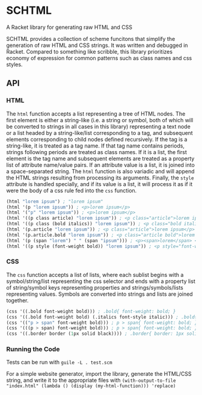 # SCHTML
A Racket library for generating raw HTML and CSS

SCHTML provides a collection of scheme funcitons that simplify the generation of raw HTML and CSS strings. It was written and debugged in Racket. Compared to something like scribble, this library prioritizes economy of expression for common patterns such as class names and css styles.

## API

### HTML

The `html` function accepts a list representing a tree of HTML nodes. The first element is either a string-like (i.e. a string or symbol, both of which will be converted to strings in all cases in this library) representing a text node or a list headed by a string-like/list corresponding to a tag, and subsequent elements corresponding to child nodes defined recursively. If the tag is a string-like, it is treated as a tag name. If that tag name contains periods, strings following periods are treated as class names. If it is a list, the first element is the tag name and subsequent elements are treated as a property list of attribute name/value pairs. If an attribute value is a list, it is joined into a space-separated string. The `html` function is also variadic and will append the HTML strings resulting from processing its arguments. Finally, the `style` attribute is handled specially, and if its value is a list, it will process it as if it were the body of a css rule fed into the `css` function.

```scheme
(html "lorem ipsum") ; "lorem ipsum"
(html '(p "lorem ipsum")) ; <p>lorem ipsum</p>
(html '("p" "lorem ipsum")) ; <p>lorem ipsum</p>
(html '((p class article) "lorem ipsum")) ; <p class="article">lorem ipsum</p>
(html '((p class (bold italics)) "lorem ipsum")) ; <p class="bold italics">lorem ipsum</p>
(html '(p.article "lorem ipsum")) ; <p class="article">lorem ipsum</p>
(html '(p.article.bold "lorem ipsum")) ; <p class="article bold">lorem ipsum</p>
(html '(p (span "lorem") " " (span "ipsum"))) ; <p><span>lorem</span> <span>ipsum</span></p>
(html '((p style (font-weight bold)) "lorem ipsum")) ; <p style="font-weight: bold;">lorem ipsum</p>
```

### CSS

The `css` function accepts a list of lists, where each sublist begins with a symbol/string/list representing the css selector and ends with a property list of string/symbol keys representing properties and strings/symbols/lists representing values. Symbols are converted into strings and lists are joined together.

```scheme
(css '((.bold font-weight bold))) ; .bold{ font-weight: bold; }
(css '((.bold font-weight bold) (.italics font-style italic))) ; .bold{ font-weight: bold; } .italics { font-style: italic; }
(css '(("p > span" font-weight bold))) ; p > span{ font-weight: bold; }
(css '(((p > span) font-weight bold))) ; p > span{ font-weight: bold; }
(css '((.border border (1px solid black)))) ; .border{ border: 1px solid black }
```

### Running the Code
Tests can be run with `guile -L . test.scm`

For a simple website generator, import the library, generate the HTML/CSS string, and write it to the appropriate files with `(with-output-to-file "index.html" (lambda () (display (my-html-function))) 'replace)`